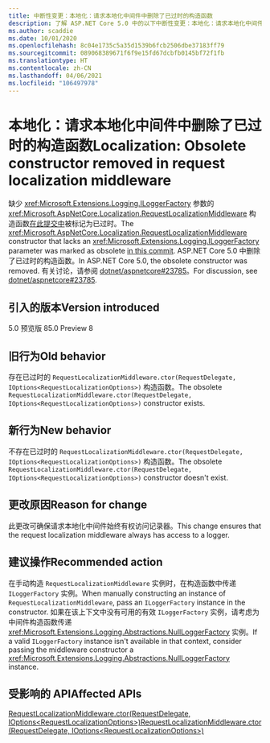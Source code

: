 ```yaml
---
title: 中断性变更：本地化：请求本地化中间件中删除了已过时的构造函数
description: 了解 ASP.NET Core 5.0 中的以下中断性变更：本地化：请求本地化中间件中删除了已过时的构造函数
ms.author: scaddie
ms.date: 10/01/2020
ms.openlocfilehash: 8c04e1735c5a35d1539b6fcb2506dbe37183ff79
ms.sourcegitcommit: 089068389671f6f9e15fd67dcbfb0145bf72f1fb
ms.translationtype: HT
ms.contentlocale: zh-CN
ms.lasthandoff: 04/06/2021
ms.locfileid: "106497978"
---
```

# <a name="localization-obsolete-constructor-removed-in-request-localization-middleware"></a><span data-ttu-id="22e09-103">本地化：请求本地化中间件中删除了已过时的构造函数</span><span class="sxs-lookup"><span data-stu-id="22e09-103">Localization: Obsolete constructor removed in request localization middleware</span></span>

<span data-ttu-id="22e09-104">缺少 <xref:Microsoft.Extensions.Logging.ILoggerFactory> 参数的 <xref:Microsoft.AspNetCore.Localization.RequestLocalizationMiddleware> 构造函数[在此提交中](https://github.com/dotnet/aspnetcore/commit/ba8c6ccf6fd3eeb7fc42a159d362b15eae4fb3a0)被标记为已过时。</span><span class="sxs-lookup"><span data-stu-id="22e09-104">The <xref:Microsoft.AspNetCore.Localization.RequestLocalizationMiddleware> constructor that lacks an <xref:Microsoft.Extensions.Logging.ILoggerFactory> parameter was marked as obsolete [in this commit](https://github.com/dotnet/aspnetcore/commit/ba8c6ccf6fd3eeb7fc42a159d362b15eae4fb3a0).</span></span> <span data-ttu-id="22e09-105">ASP.NET Core 5.0 中删除了已过时的构造函数。</span><span class="sxs-lookup"><span data-stu-id="22e09-105">In ASP.NET Core 5.0, the obsolete constructor was removed.</span></span> <span data-ttu-id="22e09-106">有关讨论，请参阅 [dotnet/aspnetcore#23785](https://github.com/dotnet/aspnetcore/issues/23785)。</span><span class="sxs-lookup"><span data-stu-id="22e09-106">For discussion, see [dotnet/aspnetcore#23785](https://github.com/dotnet/aspnetcore/issues/23785).</span></span>

## <a name="version-introduced"></a><span data-ttu-id="22e09-107">引入的版本</span><span class="sxs-lookup"><span data-stu-id="22e09-107">Version introduced</span></span>

<span data-ttu-id="22e09-108">5.0 预览版 8</span><span class="sxs-lookup"><span data-stu-id="22e09-108">5.0 Preview 8</span></span>

## <a name="old-behavior"></a><span data-ttu-id="22e09-109">旧行为</span><span class="sxs-lookup"><span data-stu-id="22e09-109">Old behavior</span></span>

<span data-ttu-id="22e09-110">存在已过时的 `RequestLocalizationMiddleware.ctor(RequestDelegate, IOptions<RequestLocalizationOptions>)` 构造函数。</span><span class="sxs-lookup"><span data-stu-id="22e09-110">The obsolete `RequestLocalizationMiddleware.ctor(RequestDelegate, IOptions<RequestLocalizationOptions>)` constructor exists.</span></span>

## <a name="new-behavior"></a><span data-ttu-id="22e09-111">新行为</span><span class="sxs-lookup"><span data-stu-id="22e09-111">New behavior</span></span>

<span data-ttu-id="22e09-112">不存在已过时的 `RequestLocalizationMiddleware.ctor(RequestDelegate, IOptions<RequestLocalizationOptions>)` 构造函数。</span><span class="sxs-lookup"><span data-stu-id="22e09-112">The obsolete `RequestLocalizationMiddleware.ctor(RequestDelegate, IOptions<RequestLocalizationOptions>)` constructor doesn't exist.</span></span>

## <a name="reason-for-change"></a><span data-ttu-id="22e09-113">更改原因</span><span class="sxs-lookup"><span data-stu-id="22e09-113">Reason for change</span></span>

<span data-ttu-id="22e09-114">此更改可确保请求本地化中间件始终有权访问记录器。</span><span class="sxs-lookup"><span data-stu-id="22e09-114">This change ensures that the request localization middleware always has access to a logger.</span></span>

## <a name="recommended-action"></a><span data-ttu-id="22e09-115">建议操作</span><span class="sxs-lookup"><span data-stu-id="22e09-115">Recommended action</span></span>

<span data-ttu-id="22e09-116">在手动构造 `RequestLocalizationMiddleware` 实例时，在构造函数中传递 `ILoggerFactory` 实例。</span><span class="sxs-lookup"><span data-stu-id="22e09-116">When manually constructing an instance of `RequestLocalizationMiddleware`, pass an `ILoggerFactory` instance in the constructor.</span></span> <span data-ttu-id="22e09-117">如果在该上下文中没有可用的有效 `ILoggerFactory` 实例，请考虑为中间件构造函数传递 <xref:Microsoft.Extensions.Logging.Abstractions.NullLoggerFactory> 实例。</span><span class="sxs-lookup"><span data-stu-id="22e09-117">If a valid `ILoggerFactory` instance isn't available in that context, consider passing the middleware constructor a <xref:Microsoft.Extensions.Logging.Abstractions.NullLoggerFactory> instance.</span></span>

## <a name="affected-apis"></a><span data-ttu-id="22e09-118">受影响的 API</span><span class="sxs-lookup"><span data-stu-id="22e09-118">Affected APIs</span></span>

[<span data-ttu-id="22e09-119">RequestLocalizationMiddleware.ctor(RequestDelegate, IOptions\<RequestLocalizationOptions>)</span><span class="sxs-lookup"><span data-stu-id="22e09-119">RequestLocalizationMiddleware.ctor(RequestDelegate, IOptions\<RequestLocalizationOptions>)</span></span>](/dotnet/api/microsoft.aspnetcore.localization.requestlocalizationmiddleware.-ctor?view=aspnetcore-3.1#Microsoft_AspNetCore_Localization_RequestLocalizationMiddleware__ctor_Microsoft_AspNetCore_Http_RequestDelegate_Microsoft_Extensions_Options_IOptions_Microsoft_AspNetCore_Builder_RequestLocalizationOptions__)

<!--

### Category

ASP.NET Core

### Affected APIs

`M:Microsoft.AspNetCore.Localization.RequestLocalizationMiddleware.#ctor(Microsoft.AspNetCore.Http.RequestDelegate,Microsoft.Extensions.Options.IOptions{Microsoft.AspNetCore.Builder.RequestLocalizationOptions})`

-->
